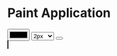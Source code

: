 <html lang="en">
<head>
    <meta charset="UTF-8">
    <meta name="viewport" content="width=device-width, initial-scale=1.0">
    <title>Paint Application</title>
    <script src="https://cdn.tailwindcss.com"></script>
    <link rel="stylesheet" href="https://cdnjs.cloudflare.com/ajax/libs/font-awesome/5.15.3/css/all.min.css"></link>
    <style>
        #canvas {
            border: 1px solid #000;
        }
    </style>
</head>
<body class="bg-gray-100 flex flex-col items-center justify-center min-h-screen">
    <div class="bg-white p-4 rounded shadow-md w-full max-w-4xl">
          <h1 class="text-2xl font-bold mb-4 text-center">Paint Application</h1>
        <div class="flex justify-between items-center mb-4">
            <div class="flex space-x-2">
                <script type="text/javascript">
	atOptions = {
		'key' : '7d4176d136644cfba14163b2341da453',
		'format' : 'iframe',
		'height' : 60,
		'width' : 468,
		'params' : {}
	};
</script>
<script type="text/javascript" src="//www.highperformanceformat.com/7d4176d136644cfba14163b2341da453/invoke.js"></script>
                <input type="color" id="colorPicker" class="border rounded p-1">
                <select id="brushSize" class="border rounded p-1">
                    <option value="2">2px</option>
                    <option value="4">4px</option>
                    <option value="6">6px</option>
                    <option value="8">8px</option>
                    <option value="10">10px</option>
                </select>
                <button id="erase" class="bg-gray-500
                text-white px-4 py-2 rounded"><i class="fas fa-eraser"></i></button>
            </div>
            <div>
                <script type="text/javascript">
	atOptions = {
		'key' : '6d96ea590ab4de884787b6c34a6cef06',
		'format' : 'iframe',
		'height' : 250,
		'width' : 300,
		'params' : {}
	};
</script>
<script type="text/javascript" src="//www.highperformanceformat.com/6d96ea590ab4de884787b6c34a6cef06/invoke.js"></script>
            </div>
        </div>
        <div class="flex justify-center">
            <canvas id="canvas" width="800" height="600" class="bg-white"></canvas>
        </div>
    </div>


<script>
        const canvas = document.getElementById('canvas');
        const ctx = canvas.getContext('2d');
        const clearButton = document.getElementById('clear');
        const colorPicker = document.getElementById('colorPicker');
        const brushSize = document.getElementById('brushSize');
        const saveButton = document.getElementById('save');
        const eraseButton = document.getElementById('erase');

         let painting = false;
        let color = '#000000';
        let lineWidth = 2;
        let erasing = false;

    canvas.addEventListener('mousedown', startPosition);
        canvas.addEventListener('mouseup', endPosition);
        canvas.addEventListener('mousemove', draw);

      canvas.addEventListener('touchstart', startTouch, false);
        canvas.addEventListener('touchend', endTouch, false);
        canvas.addEventListener('touchmove', drawTouch, false);

       clearButton.addEventListener('click', clearCanvas);
        colorPicker.addEventListener('input', changeColor);
        brushSize.addEventListener('change', changeBrushSize);
        saveButton.addEventListener('click', saveCanvas);
        eraseButton.addEventListener('click', toggleEraser);

       function startPosition(e) {
            painting = true;
            draw(e);
        }

        function endPosition() {
            painting = false;
            ctx.beginPath();
        }

        function draw(e) {
            if (!painting) return;

            const rect = canvas.getBoundingClientRect();
            const x = e.clientX - rect.left;
            const y = e.clientY - rect.top;

            ctx.lineWidth = lineWidth;
            ctx.lineCap = 'round';
            ctx.strokeStyle = erasing ? '#FFFFFF' : color;

            ctx.lineTo(x, y);
            ctx.stroke();
            ctx.beginPath();
            ctx.moveTo(x, y);
        }

        function startTouch(e) {
            e.preventDefault();
            painting = true;
            drawTouch(e);
        }

        function endTouch(e) {
            e.preventDefault();
            painting = false;
            ctx.beginPath();
        }

        function drawTouch(e) {
            e.preventDefault();
            if (!painting) return;

            const rect = canvas.getBoundingClientRect();
            const touch = e.touches[0];
            const x = touch.clientX - rect.left;
            const y = touch.clientY - rect.top;

           ctx.lineWidth = lineWidth;
            ctx.lineCap = 'round';
            ctx.strokeStyle = erasing ? '#FFFFFF' : color;

            ctx.lineTo(x, y);
            ctx.stroke();
            ctx.beginPath();
            ctx.moveTo(x, y);
        }

        function clearCanvas() {
            ctx.clearRect(0, 0, canvas.width, canvas.height);
        }

        function changeColor(e) {
            color = e.target.value;
            erasing = false;
        }

        function changeBrushSize(e) {
            lineWidth = e.target.value;
        }

        function toggleEraser() {
            erasing = !erasing;
        }
       
       function saveCanvas() {
            const link = document.createElement('a');
            link.download = 'painting.png';
            link.href = canvas.toDataURL();
            link.click();
        }
    </script>
</body>
</html>
        
